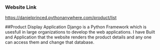 ### Website Link
https://danielprinced.pythonanywhere.com/product/list

##Product Display Application
Django is a Python Framework which is usesfull in large organizations to develop the web applications.
I have Built and Application that the website renders the product details and any one can access them and change that database.

